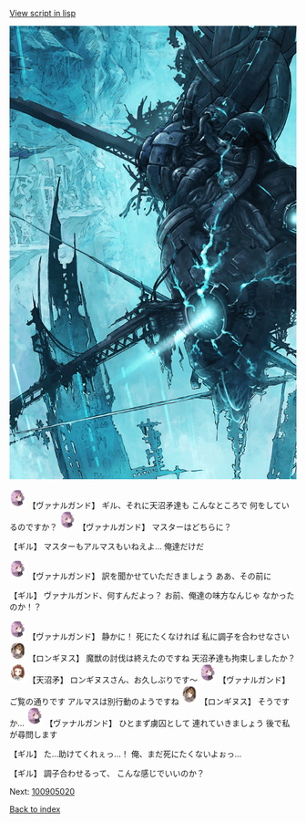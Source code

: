 [View script in lisp](../scripts/100905013.txt)

![underground_world_3.png](../images/backgrounds/underground_world_3.png)

<img src="../images/units/3601111.png" alt="3601111.png" height="34"/>
【ヴァナルガンド】
ギル、それに天沼矛達も
こんなところで
何をしているのですか？

<img src="../images/units/3601111.png" alt="3601111.png" height="34"/>
【ヴァナルガンド】
マスターはどちらに？

【ギル】
マスターもアルマスもいねえよ…
俺達だけだ

<img src="../images/units/3601111.png" alt="3601111.png" height="34"/>
【ヴァナルガンド】
訳を聞かせていただきましょう
ああ、その前に

【ギル】
ヴァナルガンド、何すんだよっ？
お前、俺達の味方なんじゃ
なかったのか！？

<img src="../images/units/3601111.png" alt="3601111.png" height="34"/>
【ヴァナルガンド】
静かに！
死にたくなければ
私に調子を合わせなさい

<img src="../images/units/3300111.png" alt="3300111.png" height="34"/>
【ロンギヌス】
魔獣の討伐は終えたのですね
天沼矛達も拘束しましたか？

<img src="../images/units/3300411.png" alt="3300411.png" height="34"/>
【天沼矛】
ロンギヌスさん、お久しぶりです～

<img src="../images/units/3601111.png" alt="3601111.png" height="34"/>
【ヴァナルガンド】
ご覧の通りです
アルマスは別行動のようですね

<img src="../images/units/3300111.png" alt="3300111.png" height="34"/>
【ロンギヌス】
そうですか…

<img src="../images/units/3601111.png" alt="3601111.png" height="34"/>
【ヴァナルガンド】
ひとまず虜囚として
連れていきましょう
後で私が尋問します

【ギル】
た…助けてくれぇっ…！
俺、まだ死にたくないよぉっ…

【ギル】
調子合わせるって、
こんな感じでいいのか？

Next: [100905020](100905020.md)

[Back to index](index.md)
